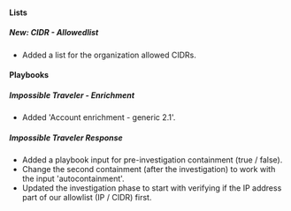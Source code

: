 
#### Lists
##### New: CIDR - Allowedlist
- Added a list for the organization allowed CIDRs.

#### Playbooks
##### Impossible Traveler - Enrichment
- Added 'Account enrichment - generic 2.1'. 
##### Impossible Traveler Response
- Added a playbook input for pre-investigation containment (true / false).
- Change the second containment (after the investigation) to work with the input 'autocontainment'.
- Updated the investigation phase to start with verifying if the IP address part of our allowlist (IP / CIDR) first.